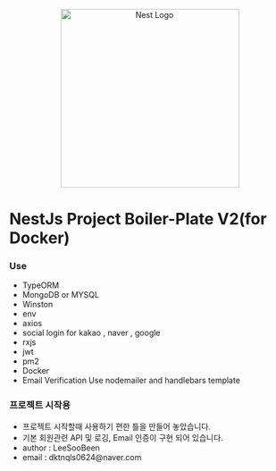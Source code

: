 <p align="center">
  <a href="http://nestjs.com/" target="blank"><img src="https://nestjs.com/img/logo_text.svg" width="320" alt="Nest Logo" /></a>
</p>

[circleci-image]: https://img.shields.io/circleci/build/github/nestjs/nest/master?token=abc123def456
[circleci-url]: https://circleci.com/gh/nestjs/nest

<h1>NestJs Project Boiler-Plate V2(for Docker)</h1>
<h3>Use</h3>
<ul>
<li>TypeORM</li>
<li>MongoDB or MYSQL</li>
<li>Winston</li>
<li>env</li>
<li>axios</li>
<li>social login for kakao , naver , google</li>
<li>rxjs</li>
<li>jwt</li>
<li>pm2</li>
<li>Docker</li>
<li>Email Verification Use nodemailer and handlebars template</li>
</ul>

<h3>프로젝트 시작용</h3>
<ul>
<li>프로젝트 시작할때 사용하기 편한 틀을 만들어 놓았습니다.</li>
<li>기본 회원관련 API 및 로깅, Email 인증이 구현 되어 있습니다.</li>
<li>author : LeeSooBeen</li>
<li>email : dktnqls0624@naver.com</li>
</ul>
